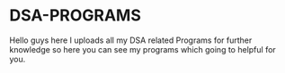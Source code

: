 # DSA-PROGRAMS
Hello guys here I uploads all my DSA related 
Programs for further knowledge so here you
can see my programs which going to helpful 
for you. 
